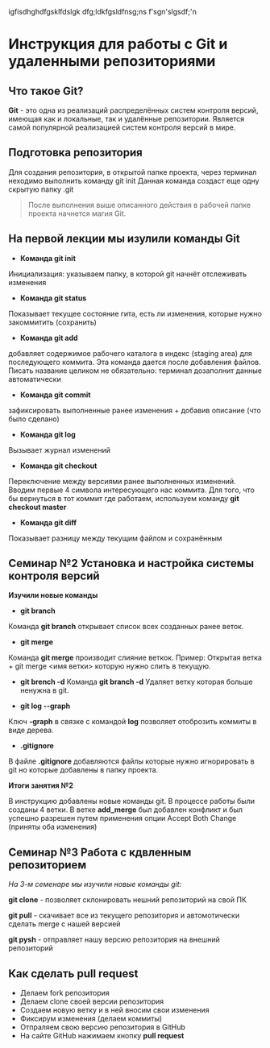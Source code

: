 igfisdhghdfgsklfdslgk
dfg;ldkfgsldfnsg;ns
f'sgn'slgsdf;\'n

# Инструкция для работы с Git и удаленными репозиториями 

## Что такое Git?
**Git** - это одна из реализаций распределённых систем контроля версий, имеющая как и локальные, так и удалённые репозитории. Является самой популярной реализацией систем контроля версий в мире.

## Подготовка репозитория
Для создания репозитория, в открытой папке проекта, через терминал неходимо выполнить команду git init Данная команда создаст еще одну скрытую папку .git
> После выполнения выше описанного действия в рабочей папке проекта начнется магия Git.

## На первой лекции мы изулили команды Git

* **Команда git init**

Инициализация: указываем папку, в которой 
git начнёт отслеживать изменения

* **Команда git status**

Показывает текущее состояние гита, есть
ли изменения, которые нужно закоммитить 
(сохранить)

* **Команда git add**

добавляет содержимое рабочего каталога 
в индекс (staging area) для последующего коммита. Эта команда дается после добавления 
файлов. Писать название целиком не обязательно: терминал дозаполнит данные автоматически

* **Команда git commit**

зафиксировать выполненные ранее изменения + добавив описание (что было сделано)

* **Команда git log**

Вызывает журнал изменений

* **Команда git checkout**

Переключение между версиями ранее выполненных изменений. Вводим первые 4 символа интересующего нас коммита.
Для того, что бы вернуться в тот коммит 
где работаем, используем команду 
**git checkout master**

* **Команда git diff**

Показывает разницу между текущим файлом 
и сохранённым

## Семинар №2 Установка и настройка системы контроля версий

**Изучили новые команды**

+ **git branch**

Команда **git branch** открывает список всех созданных ранее веток. 

+ **git merge**

Команда **git merge** производит слияние веткок. Пример: Открытая ветка + git merge <имя ветки> которую нужно слить в текущую. 

+ **git brench -d**
Команда **git branch -d** Удаляет ветку которая больше ненужна в git. 

+ **git log --graph**

Ключ **-graph** в связке с командой **log** позволяет отоброзить коммиты в виде дерева.

+ **.gitignore**

В файле **.gitignore** добавляются файлы которые нужно игнорировать в git но которые добавлены в папку проекта.

**Итоги занятия №2**

В инструкцию добавлены новые команды git. В процессе работы были созданы 4 ветки. В ветке **add_merge** был добавлен конфликт и был успешно разрешен путем применения опции Accept Both Change (приняты оба изменения)

## Семинар №3 Работа с кдвленным репозиторием

*На 3-м семенаре мы изучили новые команды git:*

**git clone** - позволяет склонировать нешний репозиторий на свой ПК

**git pull** - скачивает все из текущего репозитория и автомотически сделать merge  с нашей версией

**git pysh** - отправляет нашу версию репозитория на внешний репозиторий

## Как сделать pull request

+ Делаем fork репозитория
+ Делаем clone своей версии репозитория 
+ Создаем новую ветку и в ней вносим свои изменения
+ Фиксирум изменения (делаем коммиты)
+ Отпраляем свою версию репозитория в GitHub
+ На сайте GitHub нажимаем кнопку **pull request**